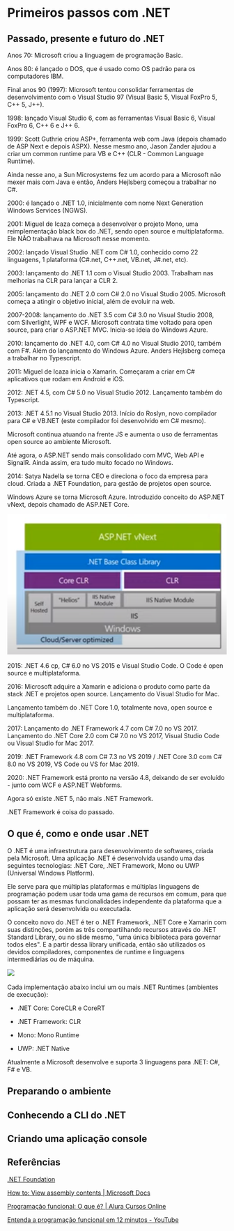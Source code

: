# Primeiros passos com .NET

## Passado, presente e futuro do .NET

Anos 70: Microsoft criou a linguagem de programação Basic.

Anos 80: é lançado o DOS, que é usado como OS padrão para os computadores IBM. 

Final anos 90 (1997): Microsoft tentou consolidar ferramentas de desenvolvimento com o Visual Studio 97 (Visual Basic 5, Visual FoxPro 5, C++ 5, J++).

1998: lançado Visual Studio 6, com as ferramentas Visual Basic 6, Visual FoxPro 6, C++ 6 e J++ 6.

1999: Scott Guthrie criou ASP+, ferramenta web com Java (depois chamado de ASP Next e depois ASPX). Nesse mesmo ano, Jason Zander ajudou a criar um common runtime para VB e C++ (CLR - Common Language Runtime).

Ainda nesse ano, a Sun Microsystems fez um acordo para a Microsoft não mexer mais com Java e então, Anders Hejlsberg começou a trabalhar no C#.

2000: é lançado o .NET 1.0, inicialmente com nome Next Generation Windows Services (NGWS).

2001: Miguel de Icaza começa a desenvolver o projeto Mono, uma reimplementação black box do .NET, sendo open source e multiplataforma. Ele NÃO trabalhava na Microsoft nesse momento.

2002: lançado Visual Studio .NET com C# 1.0, conhecido como 22 linguagens, 1 plataforma (C#.net, C++.net, VB.net, J#.net, etc).

2003: lançamento do .NET 1.1 com o Visual Studio 2003. Trabalham nas melhorias na CLR para lançar a CLR 2.

2005: lançamento do .NET 2.0 com C# 2.0 no Visual Studio 2005. Microsoft começa a atingir o objetivo inicial, além de evoluir na web.

2007-2008: lançamento do .NET 3.5 com C# 3.0 no Visual Studio 2008, com Silverlight, WPF e WCF. Microsoft contrata time voltado para open source, para criar o ASP.NET MVC. Inicia-se ideia do Windows Azure.

2010: lançamento do .NET 4.0, com C# 4.0 no Visual Studio 2010, também com F#. Além do lançamento do Windows Azure. Anders Hejlsberg começa a trabalhar no Typescript.

2011: Miguel de Icaza inicia o Xamarin. Começaram a criar em C# aplicativos que rodam em Android e iOS.

2012: .NET 4.5, com C# 5.0 no Visual Studio 2012. Lançamento também do Typescript.

2013: .NET 4.5.1 no Visual Studio 2013. Início do Roslyn, novo compilador para C# e VB.NET (este compilador foi desenvolvido em C# mesmo).

Microsoft continua atuando na frente JS e aumenta o uso de ferramentas open source ao ambiente Microsoft.

Até agora, o ASP.NET sendo mais consolidado com MVC, Web API e SignalR. Ainda assim, era tudo muito focado no Windows.

2014: Satya Nadella se torna CEO e direciona o foco da empresa para cloud. Criada a .NET Foundation, para gestão de projetos open source.

Windows Azure se torna Microsoft Azure. Introduzido conceito do ASP.NET vNext, depois chamado de ASP.NET Core.

![](estrutura-aspnet-vnext.png)

2015: .NET 4.6 cp, C# 6.0 no VS 2015 e Visual Studio Code. O Code é open source e multiplataforma.

2016: Microsoft adquire a Xamarin e adiciona o produto como parte da stack .NET e projetos open source. Lançamento do Visual Studio for Mac.

Lançamento também do .NET Core 1.0, totalmente nova, open source e multiplataforma.

2017: Lançamento do .NET Framework 4.7 com C# 7.0 no VS 2017. Lançamento do .NET Core 2.0 com C# 7.0 no VS 2017, Visual Studio Code ou Visual Studio for Mac 2017.

2019: .NET Framework 4.8 com C# 7.3 no VS 2019 / .NET Core 3.0 com C# 8.0 no VS 2019, VS Code ou VS for Mac 2019.

2020: .NET Framework está pronto na versão 4.8, deixando de ser evoluído - junto com WCF e ASP.NET Webforms.

Agora só existe .NET 5, não mais .NET Framework.

.NET Framework é coisa do passado.



## O que é, como e onde usar .NET

O .NET é uma infraestrutura para desenvolvimento de softwares, criada pela Microsoft. Uma aplicação .NET é desenvolvida usando uma das seguintes tecnologias:  .NET Core, .NET Framework, Mono ou UWP (Universal Windows Platform).

Ele serve para que múltiplas plataformas e múltiplas linguagens de programação podem usar toda uma gama de recursos em comum, para que possam ter as mesmas funcionalidades independente da plataforma que a aplicação será desenvolvida ou executada.

O conceito novo do .NET é ter o .NET Framework, .NET Core e Xamarin com suas distinções, porém as três compartilhando recursos através do .NET Standard Library, ou no slide mesmo, "uma única biblioteca para governar todos eles". E a partir dessa library unificada, então são utilizados os devidos compiladores, componentes de runtime e linguagens intermediárias ou de máquina.

![](C:\Users\PC\Documents\Workspace\Decola-Tech-2a-Avanade\Primeiros%20passos%20com%20.NET\dot-net.png)

Cada implementação abaixo inclui um ou mais .NET Runtimes (ambientes de execução):

- .NET Core: CoreCLR e CoreRT

- .NET Framework: CLR

- Mono: Mono Runtime

- UWP: .NET Native

Atualmente a Microsoft desenvolve e suporta 3 linguagens para .NET: C#, F# e VB.



## Preparando o ambiente

## Conhecendo a CLI do .NET

## Criando uma aplicação console



## Referências

[.NET Foundation](https://dotnetfoundation.org)

[How to: View assembly contents | Microsoft Docs](https://docs.microsoft.com/en-us/dotnet/standard/assembly/view-contents)

[Programação funcional: O que é? | Alura Cursos Online](https://www.alura.com.br/artigos/programacao-funcional-o-que-e?gclid=EAIaIQobChMIrKeW54zn9AIVBMDICh3-pQxDEAAYASAAEgJfW_D_BwE)

[Entenda a programação funcional em 12 minutos - YouTube](https://www.youtube.com/watch?v=BWFpUHPqh1g)




